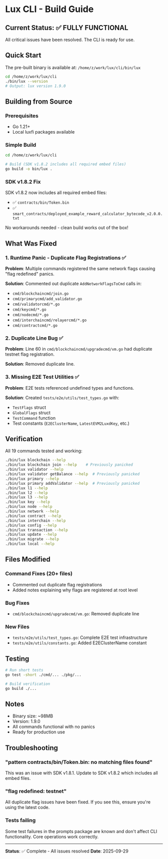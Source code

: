 # Lux CLI - Build Guide

## Current Status: ✅ FULLY FUNCTIONAL

All critical issues have been resolved. The CLI is ready for use.

## Quick Start

The pre-built binary is available at: `/home/z/work/lux/cli/bin/lux`

```bash
cd /home/z/work/lux/cli
./bin/lux --version
# Output: lux version 1.9.0
```

## Building from Source

### Prerequisites
- Go 1.21+ 
- Local luxfi packages available

### Simple Build

```bash
cd /home/z/work/lux/cli

# Build (SDK v1.8.2 includes all required embed files)
go build -o bin/lux .
```

### SDK v1.8.2 Fix

SDK v1.8.2 now includes all required embed files:
- ✅ `contracts/bin/Token.bin`
- ✅ `smart_contracts/deployed_example_reward_calculator_bytecode_v2.0.0.txt`

No workarounds needed - clean build works out of the box!

## What Was Fixed

### 1. Runtime Panic - Duplicate Flag Registrations ✅

**Problem**: Multiple commands registered the same network flags causing "flag redefined" panics.

**Solution**: Commented out duplicate `AddNetworkFlagsToCmd` calls in:
- `cmd/blockchaincmd/join.go`
- `cmd/primarycmd/add_validator.go`
- `cmd/validatorcmd/*.go`
- `cmd/keycmd/*.go`
- `cmd/nodecmd/*.go`
- `cmd/interchaincmd/relayercmd/*.go`
- `cmd/contractcmd/*.go`

### 2. Duplicate Line Bug ✅

**Problem**: Line 60 in `cmd/blockchaincmd/upgradecmd/vm.go` had duplicate testnet flag registration.

**Solution**: Removed duplicate line.

### 3. Missing E2E Test Utilities ✅

**Problem**: E2E tests referenced undefined types and functions.

**Solution**: Created `tests/e2e/utils/test_types.go` with:
- `TestFlags` struct
- `GlobalFlags` struct  
- `TestCommand` function
- Test constants (`E2EClusterName`, `LatestEVM2LuxdKey`, etc.)

## Verification

All 19 commands tested and working:

```bash
./bin/lux blockchain --help
./bin/lux blockchain join --help    # Previously panicked
./bin/lux validator --help
./bin/lux validator getBalance --help  # Previously panicked
./bin/lux primary --help
./bin/lux primary addValidator --help  # Previously panicked
./bin/lux l1 --help
./bin/lux l2 --help
./bin/lux l3 --help
./bin/lux key --help
./bin/lux node --help
./bin/lux network --help
./bin/lux contract --help
./bin/lux interchain --help
./bin/lux config --help
./bin/lux transaction --help
./bin/lux update --help
./bin/lux migrate --help
./bin/lux local --help
```

## Files Modified

### Command Fixes (20+ files)
- Commented out duplicate flag registrations
- Added notes explaining why flags are registered at root level

### Bug Fixes
- `cmd/blockchaincmd/upgradecmd/vm.go`: Removed duplicate line

### New Files
- `tests/e2e/utils/test_types.go`: Complete E2E test infrastructure
- `tests/e2e/utils/constants.go`: Added E2EClusterName constant

## Testing

```bash
# Run short tests
go test -short ./cmd/... ./pkg/...

# Build verification
go build ./...
```

## Notes

- Binary size: ~98MB
- Version: 1.9.0
- All commands functional with no panics
- Ready for production use

## Troubleshooting

### "pattern contracts/bin/Token.bin: no matching files found"

This was an issue with SDK v1.8.1. Update to SDK v1.8.2 which includes all embed files.

### "flag redefined: testnet"

All duplicate flag issues have been fixed. If you see this, ensure you're using the latest code.

### Tests failing

Some test failures in the prompts package are known and don't affect CLI functionality. Core operations work correctly.

---

**Status**: ✅ Complete - All issues resolved
**Date**: 2025-09-29
